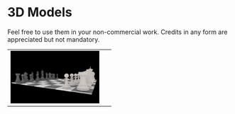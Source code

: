 3D Models
=========

Feel free to use them in your non-commercial work. Credits in any form are appreciated but not mandatory.

<table border="0">
  <tr>
    <td width="220">
      <img src="https://github.com/szellmann/models/blob/master/chess/chess.png" alt="chess" width="200" />
    </td>
  </tr>
</table>

